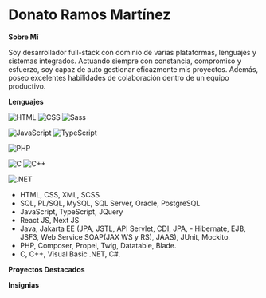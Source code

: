 # **Donato Ramos Martínez**

**Sobre Mí**

Soy desarrollador full-stack con dominio de varias plataformas, lenguajes y sistemas integrados. Actuando siempre con constancia, compromiso y esfuerzo, soy capaz de auto gestionar eficazmente mis proyectos. Además, poseo excelentes habilidades de colaboración dentro de un equipo productivo.

**Lenguajes**

![HTML](https://img.shields.io/badge/HTML-EAD8B3?style=flat&logo=html5&logoColor=E34F26)
![CSS](https://img.shields.io/badge/CSS-1CC1D6?style=flat&logo=css3&logoColor=1572B6)
![Sass](https://img.shields.io/badge/Sass-FFE3E1?style=flat&logo=sass&logoColor=CC6699)

![JavaScript](https://img.shields.io/badge/JavaScript-A15B00?style=flat&logo=javascript&logoColor=F7DF1E)
![TypeScript](https://img.shields.io/badge/Typescript-white?style=flat&logo=typescript&logoColor=3178C6)

![PHP](https://img.shields.io/badge/PHP-777BB4?style=flat&logo=php&logoColor=white)

![C](https://img.shields.io/badge/C-A8B9CC?style=flat&logo=c&logoColor=white)
![C++](https://img.shields.io/badge/C++-00599C?style=flat&logo=c%2bc%2b&logoColor=white)

![.NET](https://img.shields.io/badge/.NET-512BD4?style=flat&logo=dotnet&logoColor=white)


- HTML, CSS, XML, SCSS
- SQL, PL/SQL, MySQL, SQL Server, Oracle, PostgreSQL
- JavaScript, TypeScript, JQuery
- React JS, Next JS
- Java, Jakarta EE (JPA, JSTL, API Servlet, CDI, JPA, - Hibernate, EJB, JSF3, Web Service SOAP(JAX WS y RS), JAAS), JUnit, Mockito.
- PHP, Composer, Propel, Twig, Datatable, Blade.
- C, C++, Visual Basic .NET, C#.

**Proyectos Destacados**


**Insignias**


